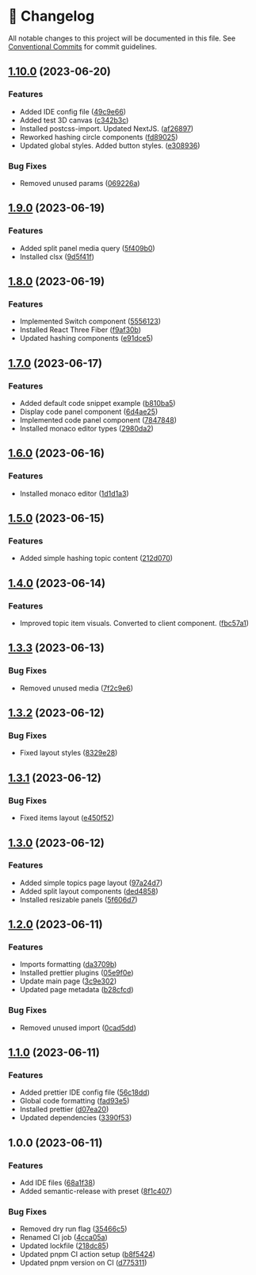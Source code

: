 <!-- markdownlint-disable --><!-- textlint-disable -->

# 📓 Changelog

All notable changes to this project will be documented in this file. See
[Conventional Commits](https://conventionalcommits.org) for commit guidelines.

## [1.10.0](https://github.com/mkayander/js-quirks/compare/v1.9.0...v1.10.0) (2023-06-20)

### Features

- Added IDE config file ([49c9e66](https://github.com/mkayander/js-quirks/commit/49c9e6690e691d16e624a534db97070cd9851345))
- Added test 3D canvas ([c342b3c](https://github.com/mkayander/js-quirks/commit/c342b3c9914135261c2b07abcd60f38b8cb0ad78))
- Installed postcss-import. Updated NextJS. ([af26897](https://github.com/mkayander/js-quirks/commit/af26897da2267c7c151a2a95c6674d885b458c19))
- Reworked hashing circle components ([fd89025](https://github.com/mkayander/js-quirks/commit/fd89025cf1ea78dea839e2b1c4c4895f2c11e17c))
- Updated global styles. Added button styles. ([e308936](https://github.com/mkayander/js-quirks/commit/e308936fd490459c71d98ecd7f1e1160a868b720))

### Bug Fixes

- Removed unused params ([069226a](https://github.com/mkayander/js-quirks/commit/069226ae482e4a17000071296b325e3b8732549c))

## [1.9.0](https://github.com/mkayander/js-quirks/compare/v1.8.0...v1.9.0) (2023-06-19)

### Features

- Added split panel media query ([5f409b0](https://github.com/mkayander/js-quirks/commit/5f409b03f183f10c39806b13b574b4bd4936e791))
- Installed clsx ([9d5f41f](https://github.com/mkayander/js-quirks/commit/9d5f41fd20641c4967542037c0b2b75a3da601c4))

## [1.8.0](https://github.com/mkayander/js-quirks/compare/v1.7.0...v1.8.0) (2023-06-19)

### Features

- Implemented Switch component ([5556123](https://github.com/mkayander/js-quirks/commit/55561230836d4cf12d44210d1719da67b52e0b2d))
- Installed React Three Fiber ([f9af30b](https://github.com/mkayander/js-quirks/commit/f9af30b3c0797686be8a4958138e691c7bec63a7))
- Updated hashing components ([e91dce5](https://github.com/mkayander/js-quirks/commit/e91dce56cffb43ebb610ab4d0fd9852ca05126ba))

## [1.7.0](https://github.com/mkayander/js-quirks/compare/v1.6.0...v1.7.0) (2023-06-17)

### Features

- Added default code snippet example ([b810ba5](https://github.com/mkayander/js-quirks/commit/b810ba5f5c451bf6180c789a7aeb0b2f568b2a78))
- Display code panel component ([6d4ae25](https://github.com/mkayander/js-quirks/commit/6d4ae255bd003118a4251d95636fcc33f86163b3))
- Implemented code panel component ([7847848](https://github.com/mkayander/js-quirks/commit/78478484448b4a82d92a31ae2e0517f3bc586f06))
- Installed monaco editor types ([2980da2](https://github.com/mkayander/js-quirks/commit/2980da26be9f207d436e45f6ecf83d1001d8283e))

## [1.6.0](https://github.com/mkayander/js-quirks/compare/v1.5.0...v1.6.0) (2023-06-16)

### Features

- Installed monaco editor ([1d1d1a3](https://github.com/mkayander/js-quirks/commit/1d1d1a3b6cfb3055e0027a5fa150840cc5ffe797))

## [1.5.0](https://github.com/mkayander/js-quirks/compare/v1.4.0...v1.5.0) (2023-06-15)

### Features

- Added simple hashing topic content ([212d070](https://github.com/mkayander/js-quirks/commit/212d070ced8cd2d112fecd31fc2a0af59aff399c))

## [1.4.0](https://github.com/mkayander/js-quirks/compare/v1.3.3...v1.4.0) (2023-06-14)

### Features

- Improved topic item visuals. Converted to client component. ([fbc57a1](https://github.com/mkayander/js-quirks/commit/fbc57a10391bc98e3839b612a7b4fe7294bd63ab))

## [1.3.3](https://github.com/mkayander/js-quirks/compare/v1.3.2...v1.3.3) (2023-06-13)

### Bug Fixes

- Removed unused media ([7f2c9e6](https://github.com/mkayander/js-quirks/commit/7f2c9e67e6df9eea2716e58d55c772242bcf47be))

## [1.3.2](https://github.com/mkayander/js-quirks/compare/v1.3.1...v1.3.2) (2023-06-12)

### Bug Fixes

- Fixed layout styles ([8329e28](https://github.com/mkayander/js-quirks/commit/8329e2865fb23199c1a95f195be051e78bfca2c6))

## [1.3.1](https://github.com/mkayander/js-quirks/compare/v1.3.0...v1.3.1) (2023-06-12)

### Bug Fixes

- Fixed items layout ([e450f52](https://github.com/mkayander/js-quirks/commit/e450f523d71a9734266df52db2f3484c60052eba))

## [1.3.0](https://github.com/mkayander/js-quirks/compare/v1.2.0...v1.3.0) (2023-06-12)

### Features

- Added simple topics page layout ([97a24d7](https://github.com/mkayander/js-quirks/commit/97a24d7828cd7fe61c225af89d92a1ad30d7ea66))
- Added split layout components ([ded4858](https://github.com/mkayander/js-quirks/commit/ded4858f2a970ef6d579c9b2323b3f643635dbd9))
- Installed resizable panels ([5f606d7](https://github.com/mkayander/js-quirks/commit/5f606d77a3b06a230f67bd5498b47d9079834bd4))

## [1.2.0](https://github.com/mkayander/js-quirks/compare/v1.1.0...v1.2.0) (2023-06-11)

### Features

- Imports formatting ([da3709b](https://github.com/mkayander/js-quirks/commit/da3709b79cf57046400e9ffbfb9267285e13a52d))
- Installed prettier plugins ([05e9f0e](https://github.com/mkayander/js-quirks/commit/05e9f0ef442bf5dd003ae83f2f8cb62ff405fff2))
- Update main page ([3c9e302](https://github.com/mkayander/js-quirks/commit/3c9e3026b67ef066c245ced4b96d788e3dea4a61))
- Updated page metadata ([b28cfcd](https://github.com/mkayander/js-quirks/commit/b28cfcde78cc3fa48fd80ae07f47cd1b2838e088))

### Bug Fixes

- Removed unused import ([0cad5dd](https://github.com/mkayander/js-quirks/commit/0cad5dd47667414d50b043976305592d90d0e0eb))

## [1.1.0](https://github.com/mkayander/js-quirks/compare/v1.0.0...v1.1.0) (2023-06-11)

### Features

- Added prettier IDE config file ([56c18dd](https://github.com/mkayander/js-quirks/commit/56c18dd0347340e3da93e669c4d2a40797e2ebd7))
- Global code formatting ([fad93e5](https://github.com/mkayander/js-quirks/commit/fad93e5768daf4cea07aaa13749d666325e37909))
- Installed prettier ([d07ea20](https://github.com/mkayander/js-quirks/commit/d07ea2034524b8365093335815c39a8290347466))
- Updated dependencies ([3390f53](https://github.com/mkayander/js-quirks/commit/3390f5347744d73aafd6fe336759332d5b76da35))

## 1.0.0 (2023-06-11)

### Features

- Add IDE files ([68a1f38](https://github.com/mkayander/js-quirks/commit/68a1f382816322ba7aaf6cbc0b4a85ada9dc4e42))
- Added semantic-release with preset ([8f1c407](https://github.com/mkayander/js-quirks/commit/8f1c40787c172c902be1c124b90955ca9e47fe09))

### Bug Fixes

- Removed dry run flag ([35466c5](https://github.com/mkayander/js-quirks/commit/35466c5ffab1abbf2bd3668051f176ab70153b3b))
- Renamed CI job ([4cca05a](https://github.com/mkayander/js-quirks/commit/4cca05a02e8e1fe1e7f6e7ae10528b78e1719c90))
- Updated lockfile ([218dc85](https://github.com/mkayander/js-quirks/commit/218dc85c17d6cc89ae32713b9074fefe61798c2c))
- Updated pnpm CI action setup ([b8f5424](https://github.com/mkayander/js-quirks/commit/b8f5424019f3668552ccf958c2e5af45a9867d62))
- Updated pnpm version on CI ([d775311](https://github.com/mkayander/js-quirks/commit/d77531138e7fe145c31c05f8280a7725b9b5a0a2))
